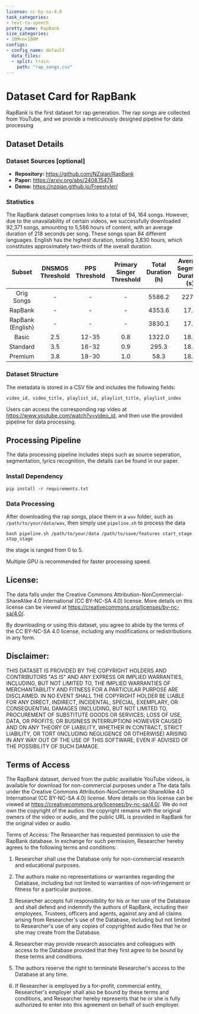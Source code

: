 ```yaml
---
license: cc-by-sa-4.0
task_categories:
- text-to-speech
pretty_name: RapBank
size_categories:
- 10M<n<100M
configs:
- config_name: default
  data_files:
  - split: train
    path: "rap_songs.csv"
---
```


# Dataset Card for RapBank

<!-- Provide a quick summary of the dataset. -->

RapBank is the first dataset for rap generation. The rap songs are collected from YouTube, and we provide a meticulously designed pipeline for data processing

## Dataset Details

### Dataset Sources [optional]

<!-- Provide the basic links for the dataset. -->

- **Repository:** https://github.com/NZqian/RapBank
- **Paper:** https://arxiv.org/abs/2408.15474
- **Demo:** https://nzqian.github.io/Freestyler/

### Statistics
The RapBank dataset comprises links to a total of 94, 164 songs.
However, due to the unavailability of certain videos, we successfully downloaded 92,371 songs, amounting to 5,586 hours of content, with an average duration of 218 seconds per song. 
These songs span 84 different languages. English has the highest duration, totaling 3,830 hours, which constitutes approximately two-thirds of the overall duration.

|       Subset      | DNSMOS Threshold | PPS Threshold | Primary Singer Threshold | Total Duration (h) | Average Segment Duration (s) |
|:-----------------:|:----------------:|:-------------:|:------------------------:|:------------------:|:----------------------------:|
|     Orig Songs    |         -        |       -       |             -            |       5586.2       |             227.7            |
|      RapBank      |         -        |       -       |             -            |       4353.6       |             17.4             |
| RapBank (English) |         -        |       -       |             -            |       3830.1       |             17.3             |
|       Basic       |        2.5       |     12-35     |            0.8           |       1322.0       |             18.5             |
|      Standard     |        3.5       |     16-32     |            0.9           |        295.3       |             18.8             |
|      Premium      |        3.8       |     18-30     |            1.0           |        58.3        |             18.7             |

### Dataset Structure

The metadata is stored in a CSV file and includes the following fields: 
```
video_id, video_title, playlist_id, playlist_title, playlist_index
```
Users can access the corresponding rap video at https://www.youtube.com/watch?v=video_id, and then use the provided pipeline for data processing.

## Processing Pipeline

The data processing pipeline includes steps such as source seperation, segmentation, lyrics recognition, the details can be found in our paper.

### Install Dependency

```
pip install -r requirements.txt
```

### Data Processing
After downloading the rap songs, place them in a `wav` folder, such as `/path/to/your/data/wav`, then simply use `pipeline.sh` to process the data
```
bash pipeline.sh /path/to/your/data /path/to/save/features start_stage stop_stage
```
the stage is ranged from 0 to 5.

Multiple GPU is recommended for faster processing speed.

## License:
The data falls under the Creative Commons Attribution-NonCommercial-ShareAlike 4.0 International (CC BY-NC-SA 4.0) license. More details on this license can be viewed at https://creativecommons.org/licenses/by-nc-sa/4.0/.

By downloading or using this dataset, you agree to abide by the terms of the CC BY-NC-SA 4.0 license, including any modifications or redistributions in any form.

## Disclaimer:
THIS DATASET IS PROVIDED BY THE COPYRIGHT HOLDERS AND CONTRIBUTORS "AS IS" AND ANY EXPRESS OR IMPLIED WARRANTIES, INCLUDING, BUT NOT LIMITED TO, THE IMPLIED WARRANTIES OF MERCHANTABILITY AND FITNESS FOR A PARTICULAR PURPOSE ARE DISCLAIMED. IN NO EVENT SHALL THE COPYRIGHT HOLDER BE LIABLE FOR ANY DIRECT, INDIRECT, INCIDENTAL, SPECIAL, EXEMPLARY, OR CONSEQUENTIAL DAMAGES (INCLUDING, BUT NOT LIMITED TO, PROCUREMENT OF SUBSTITUTE GOODS OR SERVICES; LOSS OF USE, DATA, OR PROFITS; OR BUSINESS INTERRUPTION) HOWEVER CAUSED AND ON ANY THEORY OF LIABILITY, WHETHER IN CONTRACT, STRICT LIABILITY, OR TORT (INCLUDING NEGLIGENCE OR OTHERWISE) ARISING IN ANY WAY OUT OF THE USE OF THIS SOFTWARE, EVEN IF ADVISED OF THE POSSIBILITY OF SUCH DAMAGE.


## Terms of Access
The RapBank dataset, derived from the public availiable YouTube videos, is available for download for non-commercial purposes under a The data falls under the Creative Commons Attribution-NonCommercial-ShareAlike 4.0 International (CC BY-NC-SA 4.0) license. More details on this license can be viewed at https://creativecommons.org/licenses/by-nc-sa/4.0/.
We do not own the copyright of the audios: the copyright remains with the original owners of the video or audio, and the public URL is provided in RapBank for the original video or audio.

Terms of Access: The Researcher has requested permission to use the RapBank database. In exchange for such permission, Researcher hereby agrees to the following terms and conditions:

1. Researcher shall use the Database only for non-commercial research and educational purposes.

2. The authors make no representations or warranties regarding the Database, including but not limited to warranties of non-infringement or fitness for a particular purpose.

3. Researcher accepts full responsibility for his or her use of the Database and shall defend and indemnify the authors of RapBank, including their employees, Trustees, officers and agents, against any and all claims arising from Researcher's use of the Database, including but not limited to Researcher's use of any copies of copyrighted audio files that he or she may create from the Database.

4. Researcher may provide research associates and colleagues with access to the Database provided that they first agree to be bound by these terms and conditions.

5. The authors reserve the right to terminate Researcher's access to the Database at any time.

6. If Researcher is employed by a for-profit, commercial entity, Researcher's employer shall also be bound by these terms and conditions, and Researcher hereby represents that he or she is fully authorized to enter into this agreement on behalf of such employer.